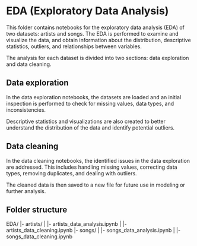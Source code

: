 # EDA (Exploratory Data Analysis)
This folder contains notebooks for the exploratory data analysis (EDA) of two datasets: artists and songs. The EDA is performed to examine and visualize the data, and obtain information about the distribution, descriptive statistics, outliers, and relationships between variables.

The analysis for each dataset is divided into two sections: data exploration and data cleaning.

## Data exploration
In the data exploration notebooks, the datasets are loaded and an initial inspection is performed to check for missing values, data types, and inconsistencies.

Descriptive statistics and visualizations are also created to better understand the distribution of the data and identify potential outliers.

## Data cleaning
In the data cleaning notebooks, the identified issues in the data exploration are addressed. This includes handling missing values, correcting data types, removing duplicates, and dealing with outliers.

The cleaned data is then saved to a new file for future use in modeling or further analysis.

## Folder structure

EDA/
  |- artists/
  |  |- artists_data_analysis.ipynb
  |  |- artists_data_cleaning.ipynb
  |- songs/
  |  |- songs_data_analysis.ipynb
  |  |- songs_data_cleaning.ipynb
